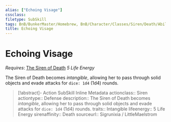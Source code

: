 ```yaml
---
alias: ["Echoing Visage"]
cssclass: 
filetype: SubSkill
tags: BnB/BunkerMaster/Homebrew, BnB/Character/Classes/Siren/Death/Abilities
title: Echoing Visage
---
```


# Echoing Visage
*Requires*: [The Siren of Death](The-Siren-of-Death.md)
*5 Life Energy*

The Siren of Death becomes *intangible*, allowing her to pass through solid objects and evade attacks for `dice: 1d4` (1d4) rounds.

>[!abstract]- Action SubSkill Inline Metadata
> actionclass:: Siren
> actiontype:: Defense
> description:: The Siren of Death becomes *intangible*, allowing her to pass through solid objects and evade attacks for `dice: 1d4` (1d4) rounds.
> traits:: Intangible
> lifeenergy:: 5 Life Energy
> sirenaffinity:: Death
> sourceurl:: Sigrunixia / LittleMaelstrom

